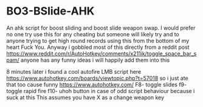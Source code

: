 # BO3-BSlide-AHK
An ahk script for boost sliding and boost slide weapon swap.
I would prefer no one try use this for any cheating but someone will likely try and to anyone trying to get high round records using this from the bottom of my heart Fuck You.
Anyway i gobbled most of this directly from a reddit post https://www.reddit.com/r/AutoHotkey/comments/x211ik/toggle_space_bar_spam/
anyone has any funny ideas i will happily add them into this

8 minutes later i found a cool autofire LMB script here https://www.autohotkey.com/boards/viewtopic.php?t=57018 so i just ate that too cause funny
https://www.autohotkey.com/
F8- toggle slides
f9- toggle rapid fire
f10- uhoh button in case of odd script behaviour because i suck at this
This assumes you have X as a change weapon key
